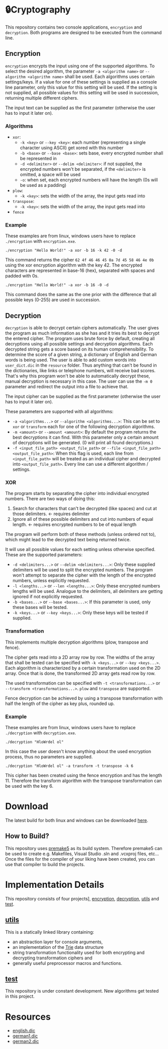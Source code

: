 # 🔒Cryptography

This repository contains two console applications, `encryption` and `decryption`.
Both programs are designed to be executed from the command line.

## Encryption

`encryption` encrypts the input using one of the supported algorithms.
To select the desired algorithm, the parameter `-a <algorithm name>` or `--algorithm <algorithm name>` shall be used.
Each algorithms uses certain settings/keys.
If a value for one of these settings is supplied as a console line parameter, only this value for this setting will be used.
If the setting is not supplied, all possible values for this setting will be used in succession, returning multiple different ciphers.

The input text can be supplied as the first parameter (otherwise the user has to input it later on).

### Algorithms

- `xor`:
  - `-k <key>` or `--key <key>`: each number (representing a single character using ASCII) get xored with this number
  - `-b <base>` or `--base <base>`: sets base, every encrypted number shall be represented in
  - `-d <delimiter>` or `--delim <delimiter>`: if not supplied, the encrypted numbers won't be separated, if the `<delimiter>` is omitted, a space will be used
  - `-o`: when set, each encrypted numbers will have the length (0s will be used as a padding)
- `plow`:
  - `-k <key>`: sets the width of the array, the input gets read into
- `transpose`:
  - `-k <key>`: sets the width of the array, the input gets read into
- `fence`

### Example

These examples are from linux, windows users have to replace `./encryption` with `encryption.exe`.

```
./encryption "Hello World!" -a xor -b 16 -k 42 -0 -d
```

This command returns the cipher `62 4f 46 46 45 0a 7d 45 58 46 4e 0b` using the xor encryption algorithm with the key 42. The encrypted characters are represented in base-16 (hex), separated with spaces and padded with 0s.

```
./encryption "Hello World!" -a xor -b 16 -0 -d
```

This command does the same as the one prior with the difference that all possible keys (0-255) are used in succession.

## Decryption

`decryption` is able to decrypt certain ciphers automatically.
The user gives the program as much information as she has and it tries its best to decrypt the entered cipher.
The program uses brute force by default, creating all decryptions using all possible settings and decryption algorithms.
Each decrypted string gets a score based on its human comprehensibility.
To determine the score of a given string, a dictionary of English and German words is being used.
The user is able to add custom words into `user_dict.dic` in the `resource` folder.
Thus anything that can't be found in the dictionaries, like links or telephone numbers, will receive bad scores.
That's why this program won't be able to automatically decrypt these, manual decryption is necessary in this case.
The user can use the `-m 0` parameter and redirect the output into a file to achieve that.

The input cipher can be supplied as the first parameter (otherwise the user has to input it later on).

These parameters are supported with all algorithms:

- `-a <algorithms...>` or `--algorithm <algorithms...>`: This can be set to `xor` or `transform` each for one of the following decryption algorithms.
- `-m <amount>` or `--amount <amount>`: By default the program returns the best decryptions it can find.
  With this parameter only a certain amount of decryptions will be generated.
  (0 will print all found decryptions.)
- `-f <input_file_path> <output_file_path>` or `--file <input_file_path> <output_file_path>`: When this flag is used, each line from `<input_file_path>` will be treated as an individual cipher and decrypted into `<output_file_path>`.
  Every line can use a different algorithm / settings.

### XOR

The program starts by separating the cipher into individual encrypted numbers.
There are two ways of doing this:

1. Search for characters that can't be decrypted (like spaces) and cut at those delimiters. <- requires delimiter
2. Ignore all of these possible delimiters and cut into numbers of equal length. <- requires encrypted numbers to be of equal length

The program will perform both of these methods (unless ordered not to), which might lead to the decrypted text being returned twice.

It will use all possible values for each setting unless otherwise specified.
These are the supported parameters:

- `-d <delimiters...>` or `--delim <delimiters...>`: Only these supplied delimiters will be used to split the encrypted numbers.
  The program won't attempt to separate the cipher with the length of the encrypted numbers, unless explicitly requested.
- `-l <lengths...>` or `--len <lengths...>`: Only these encrypted numbers lengths will be used.
  Analogue to the delimiters, all delimiters are getting ignored if not explicitly requested.
- `-b <bases...>` or `--base <bases...>`: If this parameter is used, only these bases will be tested.
- `-k <keys...>` or `--key <keys...>`: Only these keys will be tested if supplied.

### Transformation

This implements multiple decryption algorithms (plow, transpose and fence).

The cipher gets read into a 2D array row by row.
The widths of the array that shall be tested can be specified with `-k <keys...>` or `--key <keys...>`.
Each algorithm is characterized by a certain transformation used on the 2D array.
Once that is done, the transformed 2D array gets read row by row.

The used transformation can be specified with `-t <transformations...>` or `--transform <transformations...>`.
`plow` and `transpose` are supported.

Fence decryption can be achieved by using a transpose transformation with half the length of the cipher as key plus, rounded up.

### Example

These examples are from linux, windows users have to replace `./decryption` with `decryption.exe`.

```
./decryption "HloWrdel ol"
```

In this case the user doesn't know anything about the used encryption process, thus no parameters are supplied.

```
./decryption "HloWrdel ol" -a transform -t transpose -k 6
```

This cipher has been created using the fence encryption and has the length 11.
Therefore the transform algorithm with the transpose transformation can be used with the key 6.

# Download

The latest build for both linux and windows can be downloaded [here](https://github.com/christopher-besch/cryptography/releases/latest).

## How to Build?

This repository uses [premake5](https://github.com/premake/premake-core/wiki) as its build system.
Therefore premake5 can be used to create e.g. Makefiles, Visual Studio .sln and .vcxproj files, etc...
Once the files for the compiler of your liking have been created, you can use that compiler to build the projects.

# Implementation Details

This repository consists of four projects], [encryption](encryption), [decryption](decryption), [utils](utils) and [test](test).

## [utils](utils)

This is a statically linked library containing:

- an abstraction layer for console arguments,
- an implementation of the [Trie](https://en.wikipedia.org/wiki/Trie) data structure
- string transformation functionality used for both encrypting and decrypting transformation ciphers and
- generally useful preprocessor macros and functions.

## [test](test)

This repository is under constant development.
New algorithms get tested in this project.

# Resources

- [english.dic](https://github.com/LordHypersonic/C-Spell-Checker)
- [german1.dic](https://sourceforge.net/projects/germandict/)
- [german2.dic](https://sourceforge.net/p/germandict/code/HEAD/tree/variants.dic)
